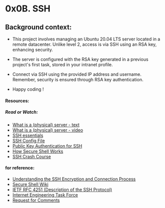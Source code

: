 # 0x0B. SSH
## Background context:
- This project involves managing an Ubuntu 20.04 LTS server located in a remote datacenter. Unlike level 2, access is via SSH using an RSA key, enhancing security.
- The server is configured with the RSA key generated in a previous project's first task, stored in your intranet profile.
- Connect via SSH using the provided IP address and username. Remember, security is ensured through RSA key authentication.

- Happy coding !

#### Resources:
##### Read or Watch:
- [What is a (physical) server - text](https://en.wikipedia.org/wiki/Server_%28computing%29#Hardware_requirement)
- [What is a (physical) server - video](https://www.youtube.com/watch?v=B1ANfsDyjeA)
- [SSH essentials](https://www.digitalocean.com/community/tutorials/ssh-essentials-working-with-ssh-servers-clients-and-keys)
- [SSH Config File](https://www.ssh.com/academy/ssh/config)
- [Public Key Authentication for SSH](https://www.ssh.com/academy/ssh/public-key-authentication)
- [How Secure Shell Works](https://www.youtube.com/watch?v=ORcvSkgdA58)
- [SSH Crash Course ](https://www.youtube.com/watch?v=hQWRp-FdTpc)

#### for reference:
- [Understanding the SSH Encryption and Connection Process](https://www.digitalocean.com/community/tutorials/understanding-the-ssh-encryption-and-connection-process)
- [Secure Shell Wiki](https://en.wikipedia.org/wiki/Secure_Shell)
- [IETF RFC 4251 (Description of the SSH Protocol)](https://www.ietf.org/rfc/rfc4251.txt)
- [Internet Engineering Task Force](https://en.wikipedia.org/wiki/Internet_Engineering_Task_Force)
- [Request for Comments](https://en.wikipedia.org/wiki/Request_for_Comments)


